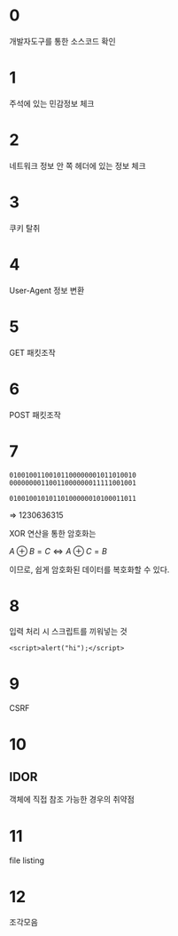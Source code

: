 # 0
개발자도구를 통한 소스코드 확인
# 1
주석에 있는 민감정보 체크
# 2
네트워크 정보 안 쪽 헤더에 있는 정보 체크
# 3
쿠키 탈취
# 4
User-Agent 정보 변환
# 5
GET 패킷조작
# 6
POST 패킷조작
# 7

	01001001100101100000001011010010
	00000000110011000000011111001001

	01001001010110100000010100011011

=> 1230636315

XOR 연산을 통한 암호화는 

$A \oplus B = C \Longleftrightarrow A \oplus C = B$

이므로, 쉽게 암호화된 데이터를 복호화할 수 있다.
# 8
입력 처리 시 스크립트를 끼워넣는 것

	<script>alert("hi");</script>
# 9
CSRF
# 10
## IDOR
객체에 직접 참조 가능한 경우의 취약점
# 11
file listing
# 12
조각모음